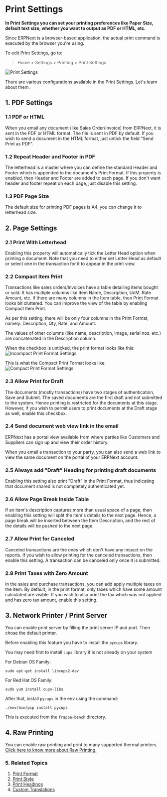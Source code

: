 <!-- add-breadcrumbs -->
# Print Settings

**In Print Settings you can set your printing preferences like Paper Size, default text size, whether you want to output as PDF or HTML, etc.**

Since ERPNext is a browser-based application, the actual print command is executed by the browser you're using.

To edit Print Settings, go to:
> Home > Settings > Printing > Print Settings

<img class="screenshot" alt="Print Settings" src="{{docs_base_url}}/assets/img/setup/print/print-settings.png">

There are various configurations available in the Print Settings. Let's learn about them.

## 1. PDF Settings

### 1.1 PDF or HTML

When you email any document (like Sales Order/Invoice) from ERPNext, it is sent in the PDF or HTML format. The file is sent in PDF by default. If you wish to send a document in the HTML format, just untick the field "Send Print as PDF".

### 1.2 Repeat Header and Footer in PDF

The letterhead is a master where you can define the standard Header and Footer which is appended to the document's Print Format. If this property is enabled, then Header and Footer are added to each page. If you don't want header and footer repeat on each page, just disable this setting.

### 1.3 PDF Page Size
The default size for printing PDF pages is A4, you can change it to letterhead size.

## 2. Page Settings

### 2.1 Print With Letterhead

Enabling this property will automatically tick the Letter Head option when printing a document. Note that you need to either set Letter Head as default or select one in the transaction for it to appear in the print view.

### 2.2 Compact Item Print

Transactions like sales orders/invoices have a table detailing items bought or sold. It has multiple columns like Item Name, Description, UoM, Rate Amount, etc. If there are many columns in the Item table, then Print Format looks bit cluttered. You can improve the view of the table by enabling Compact Item Print. 

As per this setting, there will be only four columns in the Print Format, namely: Description, Qty, Rate, and Amount.

The values of other columns (like name, description, image, serial nos. etc.) are concatenated in the Description column.

When the checkbox is unticked, the print format looks like this:
![Incompact Print Format Settings](/docs/assets/img/setup/print/incompact-print.png)

This is what the Compact Print Format looks like:
![Compact Print Format Settings](/docs/assets/img/setup/print/compact-print.png)


### 2.3 Allow Print for Draft

The documents (mostly transactions) have two stages of authentication, Save and Submit. The saved documents are the first draft and not submitted to the system. Hence printing is restricted for the documents at this stage. However, if you wish to permit users to print documents at the Draft stage as well, enable this checkbox.

### 2.4 Send document web view link in the email

ERPNext has a portal view available from where parties like Customers and Suppliers can sign up and view their order history.

When you email a transaction to your party, you can also send a web link to view the same document on the portal of your ERPNext account.

### 2.5 Always add "Draft" Heading for printing draft documents

Enabling this setting also print "Draft" in the Print Format, thus indicating that document shared is not completely authenticated yet.

### 2.6 Allow Page Break Inside Table

If an item's description captures more than usual space of a page, then enabling this setting will split the item's details to the next page. Hence, a page break will be inserted between the Item Description, and the rest of the details will be pushed to the next page.

### 2.7 Allow Print for Canceled

Canceled transactions are the ones which don't have any impact on the reports. If you wish to allow printing for the canceled transactions, then enable this setting. A transaction can be canceled only once it is submitted.

### 2.8 Print Taxes with Zero Amount

In the sales and purchase transactions, you can add apply multiple taxes on the item. By default, in the print format, only taxes which have some amount calculated are visible. If you wish to also print the tax which was not applied and has zero tax amount, enable this setting.

## 3. Network Printer / Print Server

You can enable print server by filling the print server IP and port. Then chose the default printer.

Before enabling this feature you have to install the `pycups` library.

You may need first to install `cups` library if is not already on your system

For Debian OS Family:

`sudo apt-get install libcups2-dev`

For Red Hat OS Family:

`sudo yum install cups-libs`

After that, install `pycups` in the env using the command:

`./env/bin/pip install pycups`

This is executed from the `frappe-bench` directory.

## 4. Raw Printing

You can enable raw printing and print to many supported thermal printers. [Click here to know more about Raw Printing.](/docs/user/manual/en/setting-up/print/raw-printing)

### 5. Related Topics
1. [Print Format](/docs/user/manual/en/setting-up/print/print-format)
1. [Print Style](/docs/user/manual/en/setting-up/print/print-style)
1. [Print Headings](/docs/user/manual/en/setting-up/print/print-headings)
1. [Custom Translations](/docs/user/manual/en/setting-up/print/custom-translations)
